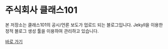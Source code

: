# 주식회사 클래스101

본 저장소는 클래스101의 공시/언론 보도가 업로드 되는 블로그입니다.
Jekyll을 이용한 정적 블로그 생성 툴을 이용하여 관리하고 있습니다.

[바로 가기](https://corp.class101.net)
